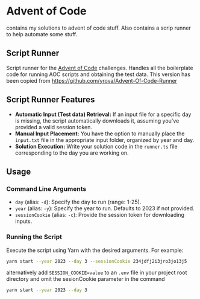 # Advent of Code

contains my solutions to advent of code stuff. Also contains a scrip runner to help automate some stuff.

## Script Runner

Script runner for the [Advent of Code](https://adventofcode.com/) challenges. Handles all the boilerplate code for running AOC scripts and obtaining the test data.
This version has been copied from https://github.com/yrova/Advent-Of-Code-Runner

## Script Runner Features

- **Automatic Input (Test data) Retrieval:** If an input file for a specific day is missing, the script automatically downloads it, assuming you've provided a valid session token.
- **Manual Input Placement:** You have the option to manually place the `input.txt` file in the appropriate input folder, organized by year and day.
- **Solution Execution:** Write your solution code in the `runner.ts` file corresponding to the day you are working on.

## Usage

### Command Line Arguments

- `day` (alias: `-d`): Specify the day to run (range: 1-25).
- `year` (alias: `-y`): Specify the year to run. Defaults to 2023 if not provided.
- `sessionCookie` (alias: `-c`): Provide the session token for downloading inputs.

### Running the Script

Execute the script using Yarn with the desired arguments. For example:

```bash
yarn start --year 2023 --day 3 --sessionCookie 234jdfj2i3jro3jo13j5
```

alternatively add `SESSION_COOKIE=value` to an `.env` file in your project root directory and omit the sesionCookie parameter in the command

```bash
yarn start --year 2023 --day 3
```
